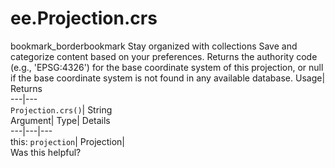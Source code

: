  
#  ee.Projection.crs
bookmark_borderbookmark Stay organized with collections  Save and categorize content based on your preferences.
Returns the authority code (e.g., 'EPSG:4326') for the base coordinate system of this projection, or null if the base coordinate system is not found in any available database. 
Usage| Returns  
---|---  
`Projection.crs()`| String  
Argument| Type| Details  
---|---|---  
this: `projection`| Projection|   
Was this helpful?
